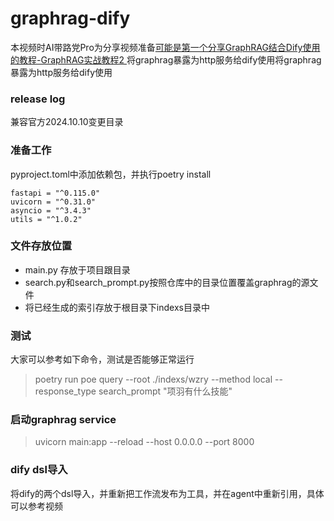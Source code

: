 # graphrag-dify
本视频时AI带路党Pro为分享视频准备[可能是第一个分享GraphRAG结合Dify使用的教程-GraphRAG实战教程2
](https://www.bilibili.com/video/BV1ud1iY3Em1)
将graphrag暴露为http服务给dify使用将graphrag暴露为http服务给dify使用

### release log
兼容官方2024.10.10变更目录

### 准备工作

pyproject.toml中添加依赖包，并执行poetry install
```
fastapi = "^0.115.0"
uvicorn = "^0.31.0"
asyncio = "^3.4.3"
utils = "^1.0.2"
```
### 文件存放位置
- main.py 存放于项目跟目录
- search.py和search_prompt.py按照仓库中的目录位置覆盖graphrag的源文件
- 将已经生成的索引存放于根目录下indexs目录中

### 测试
大家可以参考如下命令，测试是否能够正常运行
> poetry run poe query --root ./indexs/wzry --method local --response_type search_prompt "项羽有什么技能"

### 启动graphrag service
> uvicorn main:app --reload --host 0.0.0.0 --port 8000
### dify dsl导入
将dify的两个dsl导入，并重新把工作流发布为工具，并在agent中重新引用，具体可以参考视频

